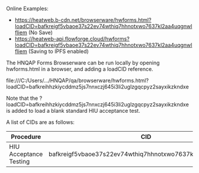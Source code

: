 Online Examples:

* https://heatweb.b-cdn.net/browserware/hwforms.html?loadCID=bafkreigf5vbaoe37s22ev74wthiq7hhnotxwo7637kl2aa4uqgnwlfliem  (No Save)
* https://heatweb-api.flowforge.cloud/hwforms?loadCID=bafkreigf5vbaoe37s22ev74wthiq7hhnotxwo7637kl2aa4uqgnwlfliem  (Saving to IPFS enabled)

The HNQAP Forms Browserware can be run locally by opening hwforms.html in a browser, and adding a loadCID reference.

file:///C:/Users/.../HNQAP/qa/browserware/hwforms.html?loadCID=bafkreihhzkiycddmz5js7nnxczj645i3li2uglzgqcpyz2sayxikzkndxe

Note that the ?loadCID=bafkreihhzkiycddmz5js7nnxczj645i3li2uglzgqcpyz2sayxikzkndxe is added to load a blank standard HIU acceptance test.

A list of CIDs are as follows:

| Procedure | CID |
| ------ | ------ |
| HIU Acceptance Testing | bafkreigf5vbaoe37s22ev74wthiq7hhnotxwo7637kl2aa4uqgnwlfliem |
